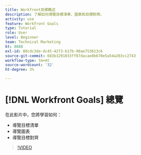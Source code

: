```yaml
---
title: Workfront目標概述
description: 了解如何導覽目標清單、圖表和目標對齊。
activity: use
feature: Workfront Goals
type: Tutorial
role: User
level: Beginner
team: Technical Marketing
kt: 8888
exl-id: 08cdc3de-dc45-4273-b17b-90ae753613c6
source-git-commit: 683b3291033ff87dacae8b670e5a54a203cc2743
workflow-type: tm+mt
source-wordcount: '32'
ht-degree: 3%

---
```


# [!DNL Workfront Goals] 總覽

在此影片中，您將學習如何：

* 導覽目標清單
* 導覽圖表
* 導覽目標對齊

>[!VIDEO](https://video.tv.adobe.com/v/335182/?quality=12)
